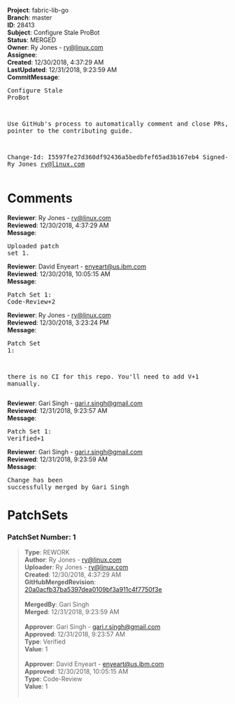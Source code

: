 <strong>Project</strong>: fabric-lib-go<br><strong>Branch</strong>: master<br><strong>ID</strong>: 28413<br><strong>Subject</strong>: Configure Stale ProBot<br><strong>Status</strong>: MERGED<br><strong>Owner</strong>: Ry Jones - ry@linux.com<br><strong>Assignee</strong>:<br><strong>Created</strong>: 12/30/2018, 4:37:29 AM<br><strong>LastUpdated</strong>: 12/31/2018, 9:23:59 AM<br><strong>CommitMessage</strong>:<br><pre>Configure Stale ProBot

Use GitHub's process to automatically comment
and close PRs, with a pointer to the contributing
guide.

Change-Id: I5597fe27d360df92436a5bedbfef65ad3b167eb4
Signed-off-by: Ry Jones <ry@linux.com>
</pre><h1>Comments</h1><strong>Reviewer</strong>: Ry Jones - ry@linux.com<br><strong>Reviewed</strong>: 12/30/2018, 4:37:29 AM<br><strong>Message</strong>: <pre>Uploaded patch set 1.</pre><strong>Reviewer</strong>: David Enyeart - enyeart@us.ibm.com<br><strong>Reviewed</strong>: 12/30/2018, 10:05:15 AM<br><strong>Message</strong>: <pre>Patch Set 1: Code-Review+2</pre><strong>Reviewer</strong>: Ry Jones - ry@linux.com<br><strong>Reviewed</strong>: 12/30/2018, 3:23:24 PM<br><strong>Message</strong>: <pre>Patch Set 1:

there is no CI for this repo. You'll need to add V+1 manually.</pre><strong>Reviewer</strong>: Gari Singh - gari.r.singh@gmail.com<br><strong>Reviewed</strong>: 12/31/2018, 9:23:57 AM<br><strong>Message</strong>: <pre>Patch Set 1: Verified+1</pre><strong>Reviewer</strong>: Gari Singh - gari.r.singh@gmail.com<br><strong>Reviewed</strong>: 12/31/2018, 9:23:59 AM<br><strong>Message</strong>: <pre>Change has been successfully merged by Gari Singh</pre><h1>PatchSets</h1><h3>PatchSet Number: 1</h3><blockquote><strong>Type</strong>: REWORK<br><strong>Author</strong>: Ry Jones - ry@linux.com<br><strong>Uploader</strong>: Ry Jones - ry@linux.com<br><strong>Created</strong>: 12/30/2018, 4:37:29 AM<br><strong>GitHubMergedRevision</strong>: [20a0acfb37ba5397dea0109bf3a911c4f7750f3e](https://github.com/hyperledger/fabric-lib-go/commit/20a0acfb37ba5397dea0109bf3a911c4f7750f3e)<br><br><strong>MergedBy</strong>: Gari Singh<br><strong>Merged</strong>: 12/31/2018, 9:23:59 AM<br><br><strong>Approver</strong>: Gari Singh - gari.r.singh@gmail.com<br><strong>Approved</strong>: 12/31/2018, 9:23:57 AM<br><strong>Type</strong>: Verified<br><strong>Value</strong>: 1<br><br><strong>Approver</strong>: David Enyeart - enyeart@us.ibm.com<br><strong>Approved</strong>: 12/30/2018, 10:05:15 AM<br><strong>Type</strong>: Code-Review<br><strong>Value</strong>: 1<br><br></blockquote>